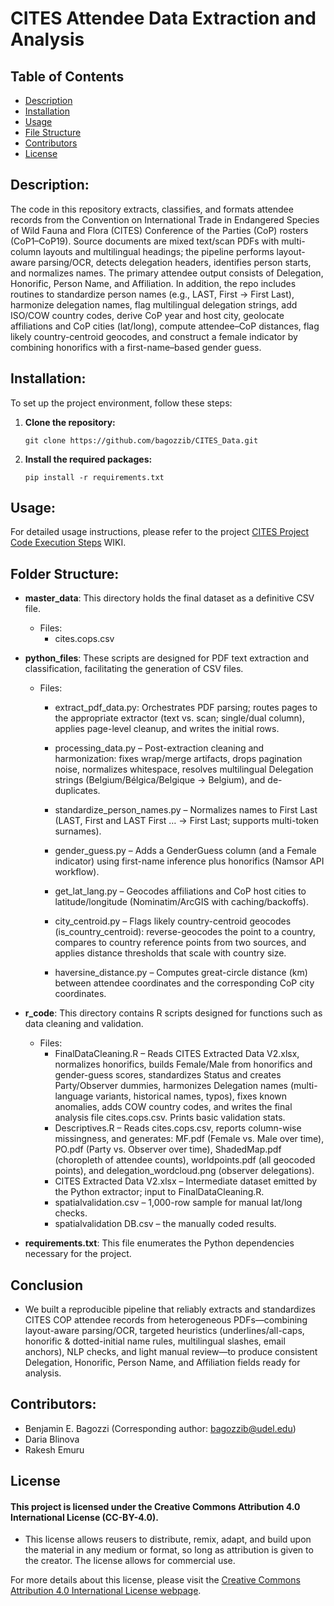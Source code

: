 # CITES Attendee Data Extraction and Analysis

## Table of Contents
- [Description](#description)
- [Installation](#installation)
- [Usage](#usage)
- [File Structure](#folder-structure)
- [Contributors](#contributors)
- [License](#license)


## Description:
The code in this repository extracts, classifies, and formats attendee records from the Convention on International Trade in Endangered Species of Wild Fauna and Flora (CITES) Conference of the Parties (CoP) rosters (CoP1–CoP19). Source documents are mixed text/scan PDFs with multi-column layouts and multilingual headings; the pipeline performs layout-aware parsing/OCR, detects delegation headers, identifies person starts, and normalizes names. The primary attendee output consists of Delegation, Honorific, Person Name, and Affiliation.
In addition, the repo includes routines to standardize person names (e.g., LAST, First → First Last), harmonize delegation names, flag multilingual delegation strings, add ISO/COW country codes, derive CoP year and host city, geolocate affiliations and CoP cities (lat/long), compute attendee–CoP distances, flag likely country-centroid geocodes, and construct a female indicator by combining honorifics with a first-name–based gender guess.

## Installation:
To set up the project environment, follow these steps:

1. **Clone the repository:**
   ```
   git clone https://github.com/bagozzib/CITES_Data.git
   ```
   
2. **Install the required packages:**
   ```
   pip install -r requirements.txt
   ```

## Usage:
   For detailed usage instructions, please refer to the project [CITES Project Code Execution Steps](https://github.com/bagozzib/CITES_Data/wiki/CITES-Project-Code--Execution-Steps) WIKI.

 ## Folder Structure:
   - **master_data**: This directory holds the final dataset as a definitive CSV file.
        - Files:
           -  cites.cops.csv
        
   - **python_files**: These scripts are designed for PDF text extraction and classification, facilitating the generation of CSV files.
        - Files:
           - extract_pdf_data.py: Orchestrates PDF parsing; routes pages to the appropriate extractor (text vs. scan; single/dual column), applies page-level cleanup, and writes the initial rows.

          - processing_data.py – Post-extraction cleaning and harmonization: fixes wrap/merge artifacts, drops pagination noise, normalizes whitespace, resolves multilingual Delegation strings (Belgium/Bélgica/Belgique → Belgium), and de-duplicates.

          - standardize_person_names.py – Normalizes names to First Last (LAST, First and LAST First … → First Last; supports multi-token surnames).

          - gender_guess.py – Adds a GenderGuess column (and a Female indicator) using first-name inference plus honorifics (Namsor API workflow).

          - get_lat_lang.py – Geocodes affiliations and CoP host cities to latitude/longitude (Nominatim/ArcGIS with caching/backoffs).

          - city_centroid.py – Flags likely country-centroid geocodes (is_country_centroid): reverse-geocodes the point to a country, compares to country reference points from two sources, and applies distance thresholds that scale with country size.

          - haversine_distance.py – Computes great-circle distance (km) between attendee coordinates and the corresponding CoP city coordinates.     

   - **r_code**: This directory contains R scripts designed for functions such as data cleaning and validation.
       - Files:
          - FinalDataCleaning.R – Reads CITES Extracted Data V2.xlsx, normalizes honorifics, builds Female/Male from honorifics and gender-guess scores, standardizes Status and creates Party/Observer dummies, harmonizes Delegation names (multi-language variants, historical names, typos), fixes known anomalies, adds COW country codes, and writes the final analysis file cites.cops.csv. Prints basic validation stats.
          - Descriptives.R – Reads cites.cops.csv, reports column-wise missingness, and generates: MF.pdf (Female vs. Male over time), PO.pdf (Party vs. Observer over time), ShadedMap.pdf (choropleth of attendee counts), worldpoints.pdf (all geocoded points), and delegation_wordcloud.png (observer delegations).
          - CITES Extracted Data V2.xlsx – Intermediate dataset emitted by the Python extractor; input to FinalDataCleaning.R.
          - spatialvalidation.csv – 1,000-row sample for manual lat/long checks.
          - spatialvalidation DB.csv – the manually coded results.

     
   - **requirements.txt**: This file enumerates the Python dependencies necessary for the project.
     
## Conclusion
  - We built a reproducible pipeline that reliably extracts and standardizes CITES COP attendee records from heterogeneous PDFs—combining layout-aware parsing/OCR, targeted heuristics (underlines/all-caps, honorific & dotted-initial name rules, multilingual slashes, email anchors), NLP checks, and light manual review—to produce consistent Delegation, Honorific, Person Name, and Affiliation fields ready for analysis.
## Contributors:
   - Benjamin E. Bagozzi (Corresponding author: bagozzib@udel.edu)
   - Daria Blinova
   - Rakesh Emuru
     
## License

#### This project is licensed under the Creative Commons Attribution 4.0 International License (CC-BY-4.0).
   - This license allows reusers to distribute, remix, adapt, and build upon the material in any medium or format, so long as attribution is given to the creator. The license allows for commercial use.

For more details about this license, please visit the [Creative Commons Attribution 4.0 International License webpage](https://creativecommons.org/licenses/by/4.0/).



   

